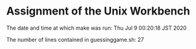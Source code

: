 # Assignment of the Unix Workbench  
The date and time at which make was run: 
Thu Jul  9 00:20:18 JST 2020
  
The number of lines contained in guessinggame.sh:
27
